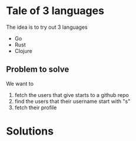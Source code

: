 # Tale of 3 languages
The idea is to try out 3 languages


* Go
* Rust
* Clojure


## Problem to solve

We want to 
1. fetch the users that give starts to a github repo
2. find the users that their username start with "s"
3. fetch their profile


# Solutions
